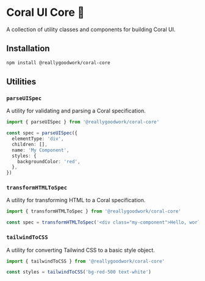 # Coral UI Core 🪸

A collection of utility classes and components for building Coral UI.

## Installation

```bash
npm install @reallygoodwork/coral-core
```

## Utilities

### `parseUISpec`

A utility for validating and parsing a Coral specification.

```typescript
import { parseUISpec } from '@reallygoodwork/coral-core'

const spec = parseUISpec({
  elementType: 'div',
  children: [],
  name: 'My Component',
  styles: {
    backgroundColor: 'red',
  },
})
```

### `transformHTMLToSpec`

A utility for transforming HTML to a Coral specification.

```typescript
import { transformHTMLToSpec } from '@reallygoodwork/coral-core'

const spec = transformHTMLToSpec('<div class="my-component">Hello, world!</div>')
```

### `tailwindToCSS`

A utility for converting Tailwind CSS to a basic style object.

```typescript
import { tailwindToCSS } from '@reallygoodwork/coral-core'

const styles = tailwindToCSS('bg-red-500 text-white')
```
